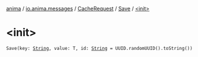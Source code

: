 [anima](../../../index.md) / [io.anima.messages](../../index.md) / [CacheRequest](../index.md) / [Save](index.md) / [&lt;init&gt;](./-init-.md)

# &lt;init&gt;

`Save(key: `[`String`](https://kotlinlang.org/api/latest/jvm/stdlib/kotlin/-string/index.html)`, value: T, id: `[`String`](https://kotlinlang.org/api/latest/jvm/stdlib/kotlin/-string/index.html)` = UUID.randomUUID().toString())`
